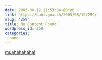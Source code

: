 ```yaml
---
date: 2003-08-12 11:53:34+00:00
link: https://habi.gna.ch/2003/08/12/259/
slug: '259'
title: No Content Found
wordpress_id: 259
categories:
- none
---
```


[muahahahaha!](http://validator.w3.org/check?uri=http://www.microsoft.com)
